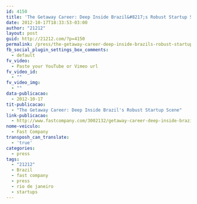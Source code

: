 ```yaml
---
id: 4150
title: 'The Getaway Career: Deep Inside Brazil&#8217;s Robust Startup Scene'
date: 2012-10-17T18:33:53-03:00
author: "21212"
layout: post
guid: http://21212.com/?p=4150
permalink: /press/the-getaway-career-deep-inside-brazils-robust-startup-scene/
fb_social_plugin_settings_box_comments:
  - default
fv_video:
  - Paste your YouTube or Vimeo url
fv_video_id:
  - ""
fv_video_img:
  - ""
data-publicacao:
  - 2012-10-17
tit-publicacao:
  - "The Getaway Career: Deep Inside Brazil's Robust Startup Scene"
link-publicacao:
  - http://www.fastcompany.com/3002132/getaway-career-deep-inside-brazils-robust-startup-scene
nome-veiculo:
  - Fast Company
transposh_can_translate:
  - 'true'
categories:
  - press
tags:
  - "21212"
  - Brazil
  - fast company
  - press
  - rio de janeiro
  - startups
---
```

